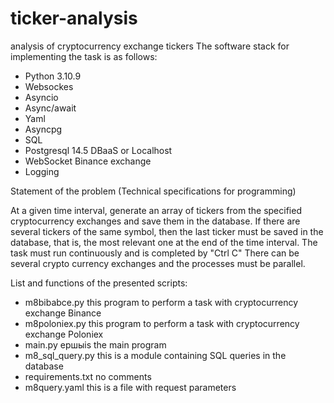 # ticker-analysis
analysis of cryptocurrency exchange tickers
The software stack for implementing the task is as follows:
- Python 3.10.9 
- Websockes
- Asyncio
- Async/await
- Yaml
- Asyncpg
- SQL
- Postgresql 14.5  DBaaS  or Localhost
- WebSocket Binance exchange
- Logging

Statement of the problem (Technical specifications for programming)

At a given time interval, generate an array of tickers from the specified cryptocurrency exchanges and save them in the database.
If there are several tickers of the same symbol, then the last ticker must be saved in the database, that is, the most relevant one at the end of the time interval.
The task must run continuously and is completed by "Ctrl C"
There can be several crypto currency exchanges and the processes must be parallel.

List and functions of the presented scripts:
- m8bibabce.py this program to perform a task with cryptocurrency exchange Binance
- m8poloniex.py this program to perform a task with cryptocurrency exchange Poloniex
- main.py  ершыis the main program
- m8_sql_query.py this is a module containing SQL queries in the database
- requirements.txt no comments
- m8query.yaml this is a file with request parameters  
